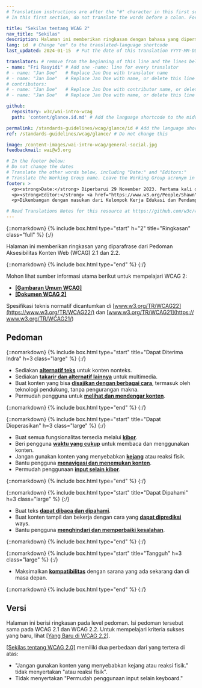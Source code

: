 ```yaml
---
# Translation instructions are after the "#" character in this first section. They are comments that do not show up in the web page. You do not need to translate the instructions after "#".
# In this first section, do not translate the words before a colon. For example, do not translate "title:". Do translate the text after "title:".

title: "Sekilas tentang WCAG 2"
nav_title: "Sekilas"
description: Halaman ini memberikan ringkasan dengan bahasa yang dipermudah dari Pedoman Aksesibilitas Konten Web (WCAG) 2.
lang: id  # Change "en" to the translated-language shortcode
last_updated: 2024-01-15  # Put the date of this translation YYYY-MM-DD (with month in the middle)

translators: # remove from the beginning of this line and the lines below: "# " (the hash sign and the space)
- name: "Fri Rasyidi" # Add one -name: line for every translator
# - name: "Jan Doe"   # Replace Jan Doe with translator name
# - name: "Jan Doe"   # Replace Jan Doe with name, or delete this line if not multiple translators
# contributors:
# - name: "Jan Doe"   # Replace Jan Doe with contributor name, or delete this line if none
# - name: "Jan Doe"   # Replace Jan Doe with name, or delete this line if not multiple contributors

github:
  repository: w3c/wai-intro-wcag
  path: 'content/glance.id.md' # Add the language shortcode to the middle of the filename, for example: content/index.fr.md

permalink: /standards-guidelines/wcag/glance/id # Add the language shortcode to the end, with no slash at end, for example: /link/to/page/fr
ref: /standards-guidelines/wcag/glance/ # Do not change this

image: /content-images/wai-intro-wcag/general-social.jpg
feedbackmail: wai@w3.org

# In the footer below:
# Do not change the dates
# Translate the other words below, including "Date:" and "Editors:"
# Translate the Working Group name. Leave the Working Group acronym in English.
footer: >
  <p><strong>Date:</strong> Diperbarui 29 November 2023. Pertama kali dipublikasikan Juli 2008.</p>
  <p><strong>Editor:</strong> <a href="https://www.w3.org/People/Shawn">Shawn Lawton Henry</a> dan Wayne Dick.</p>
  <p>Dikembangan dengan masukan dari Kelompok Kerja Edukasi dan Pendampingan (<a href="https://www.w3.org/WAI/about/groups/eowg/">EOWG</a>) dan Kelompok Kerja Pedoman Aksesibilitas (<a href="https://www.w3.org/WAI/GL/">AG WG</a>).</p>

# Read Translations Notes for this resource at https://github.com/w3c/wai-intro-wcag#readme
---
```


{::nomarkdown}
{% include box.html type="start" h="2" title="Ringkasan" class="full" %}
{:/}

Halaman ini memberikan ringkasan yang diparafrase dari Pedoman Aksesibilitas Konten Web (WCAG) 2.1 dan 2.2.

{::nomarkdown}
{% include box.html type="end" %}
{:/}

Mohon lihat sumber informasi utama berikut untuk mempelajari WCAG 2:
- **[[Gambaran Umum WCAG]](/standards-guidelines/wcag/)**
- **[[Dokumen WCAG 2]](/standards-guidelines/wcag/docs/)**

Spesifikasi teknis normatif dicantumkan di [www.w3.org/TR/WCAG22](https://www.w3.org/TR/WCAG22/) dan [www.w3.org/TR/WCAG21](https:// www.w3.org/TR/WCAG21/)

## Pedoman

{::nomarkdown}
{% include box.html type="start" title="Dapat Diterima Indra" h=3 class="large" %}
{:/}

-   Sediakan **[alternatif teks](https://www.w3.org/WAI/WCAG22/quickref/#text-equiv)** untuk konten nonteks.
-   Sediakan [**takarir dan alternatif lainnya**](https://www.w3.org/WAI/WCAG22/quickref/#media-equiv) untuk multimedia.
-   Buat konten yang bisa **[disajikan dengan berbagai cara](https://www.w3.org/WAI/WCAG22/quickref/#content-structure-separation)**, termasuk oleh teknologi pendukung, tanpa pengurangan makna.
-   Permudah pengguna untuk **[melihat dan mendengar konten](https://www.w3.org/WAI/WCAG22/quickref/#visual-audio-contrast)**.

{::nomarkdown}
{% include box.html type="end" %}
{:/}


{::nomarkdown}
{% include box.html type="start" title="Dapat Dioperasikan" h=3 class="large" %}
{:/}

-   Buat semua fungsionalitas tersedia melalui **[kibor](https://www.w3.org/WAI/WCAG22/quickref/#keyboard-operation)**.
-   Beri pengguna **[waktu yang cukup](https://www.w3.org/WAI/WCAG22/quickref/#time-limits)** untuk membaca dan menggunakan konten.
-   Jangan gunakan konten yang menyebabkan **[kejang](https://www.w3.org/WAI/WCAG22/quickref/#seizures-and-physical-reactions)** atau reaksi fisik.
-   Bantu pengguna **[menavigasi dan menemukan konten](https://www.w3.org/WAI/WCAG22/quickref/#navigation-mechanisms)**.
-   Permudah penggunaan **[input selain kibor](https://www.w3.org/WAI/WCAG22/quickref/#input-modalities)**.

{::nomarkdown}
{% include box.html type="end" %}
{:/}

{::nomarkdown}
{% include box.html type="start" title="Dapat Dipahami" h=3 class="large" %}
{:/}

-   Buat teks **[dapat dibaca dan dipahami](https://www.w3.org/WAI/WCAG22/quickref/#meaning)**.
-   Buat konten tampil dan bekerja dengan cara yang **[dapat diprediksi](https://www.w3.org/WAI/WCAG22/quickref/#consistent-behavior)** ways.
-   Bantu pengguna **[menghindari dan memperbaiki kesalahan](https://www.w3.org/WAI/WCAG22/quickref/#minimize-error)**.

{::nomarkdown}
{% include box.html type="end" %}
{:/}

{::nomarkdown}
{% include box.html type="start" title="Tangguh" h=3 class="large" %}
{:/}

-   Maksimalkan **[kompatibilitas](https://www.w3.org/WAI/WCAG22/quickref/#ensure-compat)** dengan sarana yang ada sekarang dan di masa depan.

{::nomarkdown}
{% include box.html type="end" %}
{:/}

## Versi

Halaman ini berisi ringkasan pada level pedoman. Isi pedoman tersebut sama pada WCAG 2.1 dan WCAG 2.2. Untuk mempelajari kriteria sukses yang baru, lihat [[Yang Baru di WCAG 2.2]](/standards-guidelines/wcag/new-in-22/).

[[Sekilas tentang WCAG 2.0]](/standards-guidelines/wcag/20/glance/) memiliki dua perbedaan dari yang tertera di atas:
* "Jangan gunakan konten yang menyebabkan kejang atau reaksi fisik." tidak menyertakan "atau reaksi fisik".
* Tidak menyertakan "Permudah penggunaan input selain keyboard."
